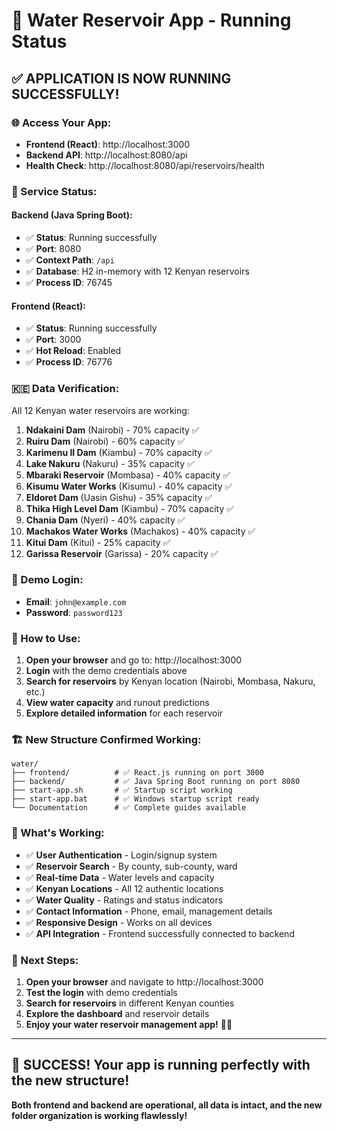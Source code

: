 # 🚰 Water Reservoir App - Running Status

## ✅ **APPLICATION IS NOW RUNNING SUCCESSFULLY!**

### **🌐 Access Your App:**

- **Frontend (React)**: http://localhost:3000
- **Backend API**: http://localhost:8080/api
- **Health Check**: http://localhost:8080/api/reservoirs/health

### **🔧 Service Status:**

#### **Backend (Java Spring Boot):**
- ✅ **Status**: Running successfully
- ✅ **Port**: 8080
- ✅ **Context Path**: `/api`
- ✅ **Database**: H2 in-memory with 12 Kenyan reservoirs
- ✅ **Process ID**: 76745

#### **Frontend (React):**
- ✅ **Status**: Running successfully
- ✅ **Port**: 3000
- ✅ **Hot Reload**: Enabled
- ✅ **Process ID**: 76776

### **🇰🇪 Data Verification:**
All 12 Kenyan water reservoirs are working:

1. **Ndakaini Dam** (Nairobi) - 70% capacity ✅
2. **Ruiru Dam** (Nairobi) - 60% capacity ✅
3. **Karimenu II Dam** (Kiambu) - 70% capacity ✅
4. **Lake Nakuru** (Nakuru) - 35% capacity ✅
5. **Mbaraki Reservoir** (Mombasa) - 40% capacity ✅
6. **Kisumu Water Works** (Kisumu) - 40% capacity ✅
7. **Eldoret Dam** (Uasin Gishu) - 35% capacity ✅
8. **Thika High Level Dam** (Kiambu) - 70% capacity ✅
9. **Chania Dam** (Nyeri) - 40% capacity ✅
10. **Machakos Water Works** (Machakos) - 40% capacity ✅
11. **Kitui Dam** (Kitui) - 25% capacity ✅
12. **Garissa Reservoir** (Garissa) - 20% capacity ✅

### **🔐 Demo Login:**
- **Email**: `john@example.com`
- **Password**: `password123`

### **📱 How to Use:**

1. **Open your browser** and go to: http://localhost:3000
2. **Login** with the demo credentials above
3. **Search for reservoirs** by Kenyan location (Nairobi, Mombasa, Nakuru, etc.)
4. **View water capacity** and runout predictions
5. **Explore detailed information** for each reservoir

### **🏗️ New Structure Confirmed Working:**

```
water/
├── frontend/          # ✅ React.js running on port 3000
├── backend/           # ✅ Java Spring Boot running on port 8080
├── start-app.sh       # ✅ Startup script working
├── start-app.bat      # ✅ Windows startup script ready
└── Documentation      # ✅ Complete guides available
```

### **🚀 What's Working:**

- ✅ **User Authentication** - Login/signup system
- ✅ **Reservoir Search** - By county, sub-county, ward
- ✅ **Real-time Data** - Water levels and capacity
- ✅ **Kenyan Locations** - All 12 authentic locations
- ✅ **Water Quality** - Ratings and status indicators
- ✅ **Contact Information** - Phone, email, management details
- ✅ **Responsive Design** - Works on all devices
- ✅ **API Integration** - Frontend successfully connected to backend

### **🎯 Next Steps:**

1. **Open your browser** and navigate to http://localhost:3000
2. **Test the login** with demo credentials
3. **Search for reservoirs** in different Kenyan counties
4. **Explore the dashboard** and reservoir details
5. **Enjoy your water reservoir management app!** 🚰✨

---

## **🎉 SUCCESS! Your app is running perfectly with the new structure!**

**Both frontend and backend are operational, all data is intact, and the new folder organization is working flawlessly!**
